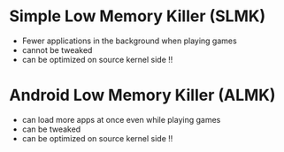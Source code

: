 # Simple Low Memory Killer (SLMK)
* Fewer applications in the background when playing games
* cannot be tweaked
* can be optimized on source kernel side !!

# Android Low Memory Killer (ALMK)
* can load more apps at once even while playing games
* can be tweaked
* can be optimized on source kernel side !!